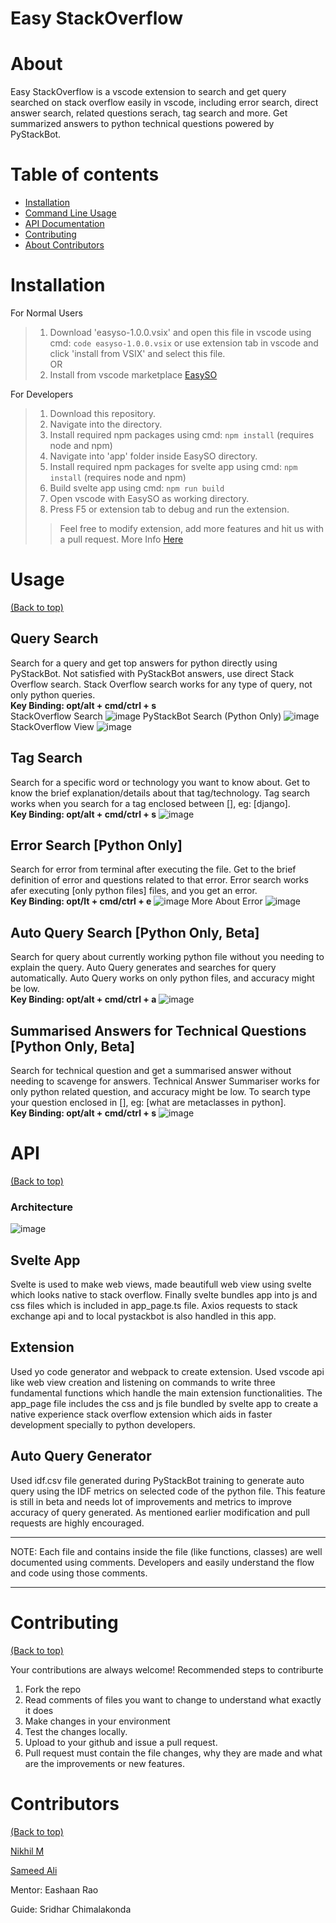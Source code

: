 # Easy StackOverflow

# About
Easy StackOverflow is a vscode extension to search and get query searched on stack overflow easily in vscode, including error search, direct answer search, related questions serach, tag search and more. Get summarized answers to python technical questions powered by PyStackBot. 

# Table of contents

- [Installation](#installation)
- [Command Line Usage](#usage)
- [API Documentation](#api)
- [Contributing](#contributing)
- [About Contributors](#contributors)


# Installation

For Normal Users
> 1. Download 'easyso-1.0.0.vsix' and open this file in vscode using cmd: ```code easyso-1.0.0.vsix``` or use extension tab in vscode and click 'install from VSIX' and select this file.
<br/>OR
> 2. Install from vscode marketplace [EasySO](https://marketplace.visualstudio.com/items?itemName=officiallynik.easyso)

For Developers
> 1. Download this repository.
> 2. Navigate into the directory.
> 3. Install required npm packages using cmd: ```npm install``` (requires node and npm)
> 4. Navigate into 'app' folder inside EasySO directory.
> 5. Install required npm packages for svelte app using cmd: ```npm install``` (requires node and npm)
> 6. Build svelte app using cmd: ```npm run build```
> 7. Open vscode with EasySO as working directory.
> 8. Press F5 or extension tab to debug and run the extension.
> > Feel free to modify extension, add more features and hit us with a pull request. More Info [Here](#contributing) 

# Usage

[(Back to top)](#table-of-contents)

## Query Search
Search for a query and get top answers for python directly using PyStackBot.
Not satisfied with PyStackBot answers, use direct Stack Overflow search.
Stack Overflow search works for any type of query, not only python queries.
<br/><b>Key Binding: opt/alt + cmd/ctrl + s</b>
<br/>StackOverflow Search
![image](images/stackoverflow_search.png)
PyStackBot Search (Python Only)
![image](images/pystackbot_search.png)
StackOverflow View
![image](images/question_view.png)

## Tag Search
Search for a specific word or technology you want to know about.
Get to know the brief explanation/details about that tag/technology.
Tag search works when you search for a tag enclosed between [], eg: [django].
<br/><b>Key Binding: opt/alt + cmd/ctrl + s</b>
![image](images/tag_search.png)

## Error Search [Python Only]
Search for error from terminal after executing the file.
Get to the brief definition of error and questions related to that error.
Error search works afer executing [only python files] files, and you get an error.
<br/><b>Key Binding: opt/lt + cmd/ctrl + e</b>
![image](images/error_search.png)
More About Error
![image](images/more_abt_error.png)

## Auto Query Search [Python Only, Beta]
Search for query about currently working python file without you needing to explain the query.
Auto Query generates and searches for query automatically.
Auto Query works on only python files, and accuracy might be low.
<br/><b>Key Binding: opt/alt + cmd/ctrl + a</b>
![image](images/auto_query.png)

## Summarised Answers for Technical Questions [Python Only, Beta]
Search for technical question and get a summarised answer without needing to scavenge for answers.
Technical Answer Summariser works for only python related question, and accuracy might be low.
To search type your question enclosed in [], eg: [what are metaclasses in python].
<br/><b>Key Binding: opt/alt + cmd/ctrl + s</b>
![image](images/pystackbot_summazise.png)

# API
[(Back to top)](#table-of-contents)
### Architecture
   ![image](images/architecture.png)
### 

## Svelte App
Svelte is used to make web views, made beautifull web view using svelte which looks native to stack overflow. Finally svelte bundles app into js and css files which is included in app_page.ts file. Axios requests to stack exchange api and to local pystackbot is also handled in this app.  

## Extension
Used yo code generator and webpack to create extension. Used vscode api like web view creation and listening on commands to write three fundamental functions which handle the main extension functionalities. The app_page file includes the css and js file bundled by svelte app to create a native experience stack overflow extension which aids in faster development specially to python developers. 

## Auto Query Generator
Used idf.csv file generated during PyStackBot training to generate auto query using the IDF metrics on selected code of the python file. This feature is still in beta and needs lot of improvements and metrics to improve accuracy of query generated. As mentioned earlier modification and pull requests are highly encouraged.

___
NOTE: Each file and contains inside the file (like functions, classes) are well documented using comments. Developers and easily understand the flow and code using those comments.
___

# Contributing

[(Back to top)](#table-of-contents)

Your contributions are always welcome! Recommended steps to contriburte
1. Fork the repo
2. Read comments of files you want to change to understand what exactly it does
3. Make changes in your environment
4. Test the changes locally.
5. Upload to your github and issue a pull request.
6. Pull request must contain the file changes, why they are made and what are the improvements or new features.

# Contributors

[(Back to top)](#table-of-contents)

[Nikhil M](https://github.com/officiallynik)

[Sameed Ali](https://github.com/mir-sam-ali)

Mentor: Eashaan Rao

Guide: Sridhar Chimalakonda
